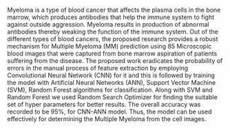  Myeloma is a type of blood cancer that affects the 
plasma cells in the bone marrow, which produces antibodies 
that help the immune system to fight against outside 
aggression. Myeloma results in production of abnormal antibodies thereby weaking the function of the immune system. 
Out of the different types of blood cancers, the proposed 
research provides a robust mechanism for Multiple 
Myeloma (MM) prediction using 85 Microscopic blood 
images that were captured from bone marrow aspiration of 
patients suffering from the disease. The proposed work 
eradicates the probability of errors in the manual process of 
feature extraction by employing Convolutional Neural 
Network (CNN) for it and this is followed by training the 
model with Artificial Neural Networks (ANN), Support 
Vector Machine (SVM), Random Forest algorithms for 
classification. Along with SVM and Random Forest we used 
Random Search Optimizer for finding the suitable set of 
hyper parameters for better results. The overall accuracy 
was recorded to be 95%, for CNN-ANN model. Thus, the 
model can be used effectively for determining the Multiple 
Myeloma from the cell images. 
